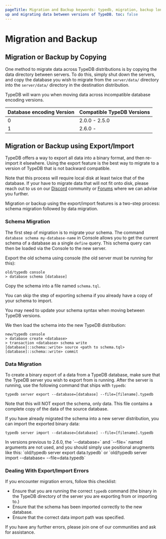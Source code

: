 ```yaml
---
pageTitle: Migration and Backup keywords: typedb, migration, backup longTailKeywords: typedb migration Summary: Backing
up and migrating data between versions of TypeDB. toc: false
---
```


# Migration and Backup

## Migration or Backup by Copying

One method to migrate data across TypeDB distributions is by copying the data directory between servers. To do this,
simply shut down the servers, and copy the database you wish to migrate from the `server/data/` directory into the
`server/data/` directory in the destination distribution.

TypeDB will warn you when moving data across incompatible database encoding versions.

| Database encoding Version  | Compatible TypeDB Versions |
| -------------------------- | -------------------------- |
| 0                          | 2.0.0 - 2.5.0              |
| 1                          | 2.6.0 -                    |

## Migration or Backup using Export/Import

TypeDB offers a way to export all data into a binary format, and then re-import it elsewhere. Using the export feature
is the best way to migrate to a version of TypeDB that is not backward compatible.

Note that this process will require local disk at least twice that of the database.
If your have to migrate data that will not fit onto disk, please reach out to us on our 
[Discord](https://discord.com/invite/vaticle) community or [Forums](https://discuss.vaticle.com) where we can advise you further.

Migration or backup using the export/import features is a two-step process: schema migration followed by data migration.

### Schema Migration

The first step of migration is to migrate your schema. The command `database schema my-database-name` in Console allows
you to get the current schema of a database as a single `define` query. This schema query can then be loaded via the
Console to the new server.

Export the old schema using console (the old server must be running for this):

```
old/typedb console
> database schema [database]
```

Copy the schema into a file named `schema.tql`.

You can skip the step of exporting schema if you already have a copy of your schema to import.

You may need to update your schema syntax when moving between TypeDB versions.

We then load the schema into the new TypeDB distribution:

```
new/typedb console
> database create <database> 
> transaction <database> schema write
[database]::schema::write> source <path to schema.tql>
[database]::schema::write> commit
```

### Data Migration

To create a binary export of a data from a TypeDB database, make sure that the TypeDB server you wish to export from is
running. After the server is running, use the following command that ships with `typedb`:

```
typedb server export --database=[database] --file=[filename].typedb
```

Note that this will NOT export the schema, only data. This file contains a complete copy of the data of the source
database.

If you have already migrated the schema into a new server distribution, you can import the exported binary data:

```
typedb server import --database=[database] --file=[filename].typedb
```

<div class="note">
In versions previous to 2.6.0, the `--database=` and `--file=` named arguments are not used, and you should simply use positional arugments like this:
`old/typedb server export <database> data.typedb` or `old/typedb server import --database=<database> --file=data.typedb`
</div>

### Dealing With Export/Import Errors 

If you encounter migration errors, follow this checklist:

* Ensure that you are running the correct `typedb` command (the binary in the TypeDB directory of the server you are
  exporting from or importing to.)
* Ensure that the schema has been imported correctly to the new database.
* Ensure that the correct data import path was specified.

If you have any further errors, please join one of our communities and ask for assistance.
